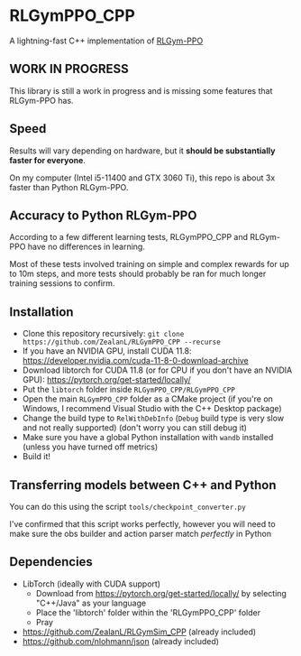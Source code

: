 # RLGymPPO_CPP
A lightning-fast C++ implementation of [RLGym-PPO](https://github.com/AechPro/rlgym-ppo)

## WORK IN PROGRESS 
This library is still a work in progress and is missing some features that RLGym-PPO has.

## Speed
Results will vary depending on hardware, but it **should be substantially faster for everyone**.

On my computer (Intel i5-11400 and GTX 3060 Ti), this repo is about 3x faster than Python RLGym-PPO.

## Accuracy to Python RLGym-PPO
According to a few different learning tests, RLGymPPO_CPP and RLGym-PPO have no differences in learning.

Most of these tests involved training on simple and complex rewards for up to 10m steps,
and more tests should probably be ran for much longer training sessions to confirm.

## Installation
- Clone this repository recursively: `git clone https://github.com/ZealanL/RLGymPPO_CPP --recurse`
- If you have an NVIDIA GPU, install CUDA 11.8: https://developer.nvidia.com/cuda-11-8-0-download-archive
- Download libtorch for CUDA 11.8 (or for CPU if you don't have an NVIDIA GPU): https://pytorch.org/get-started/locally/
- Put the `libtorch` folder inside `RLGymPPO_CPP/RLGymPPO_CPP`
- Open the main `RLGymPPO_CPP` folder as a CMake project (if you're on Windows, I recommend Visual Studio with the C++ Desktop package)
- Change the build type to `RelWithDebInfo` (`Debug` build type is very slow and not really supported) (don't worry you can still debug it)
- Make sure you have a global Python installation with `wandb` installed (unless you have turned off metrics)
- Build it!

## Transferring models between C++ and Python
You can do this using the script `tools/checkpoint_converter.py`

I've confirmed that this script works perfectly, however you will need to make sure the obs builder and action parser match *perfectly* in Python

## Dependencies 
 - LibTorch (ideally with CUDA support)
    - Download from https://pytorch.org/get-started/locally/ by selecting "C++/Java" as your language
    - Place the 'libtorch' folder within the 'RLGymPPO_CPP' folder
    - Pray
 - https://github.com/ZealanL/RLGymSim_CPP (already included)
 - https://github.com/nlohmann/json (already included)
